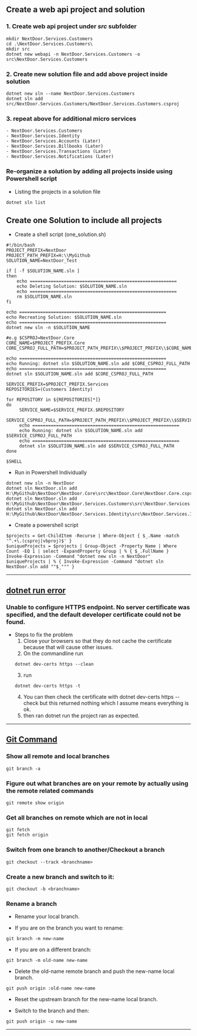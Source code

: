 ## Create a web api project and solution
### 1. Create web api project under _src_ subfolder
```
mkdir NextDoor.Services.Customers
cd .\NextDoor.Services.Customers\
mkdir src
dotnet new webapi -n NextDoor.Services.Customers -o src\NextDoor.Services.Customers
```
### 2. Create new solution file and add above project inside solution
```
dotnet new sln --name NextDoor.Services.Customers
dotnet sln add src/NextDoor.Services.Customers/NextDoor.Services.Customers.csproj
```
### 3. repeat above for additional micro services
	- NextDoor.Services.Customers
	- NextDoor.Services.Identity
	- NextDoor.Services.Accounts (Later)
	- NextDoor.Services.Billbooks (Later)
	- NextDoor.Services.Transactions (Later)
	- NextDoor.Services.Notifications (Later)
### Re-organize a solution by adding all projects inside using Powershell script
- Listing the projects in a solution file
```
dotnet sln list
```
## Create one Solution to include all projects
- Create a shell script (one_solution.sh)
```
#!/bin/bash
PROJECT_PREFIX=NextDoor
PROJECT_PATH_PREFIX=H:\\MyGithub
SOLUTION_NAME=NextDoor_Test

if [ -f $SOLUTION_NAME.sln ]
then 
	echo ========================================================
	echo Deleting Solution: $SOLUTION_NAME.sln
	echo ========================================================
    rm $SOLUTION_NAME.sln
fi

echo ========================================================
echo Recreating Solution: $SOLUTION_NAME.sln
echo ========================================================
dotnet new sln -n $SOLUTION_NAME

#e.g $CSPROJ=NextDoor.Core
CORE_NAME=$PROJECT_PREFIX.Core
CORE_CSPROJ_FULL_PATH=$PROJECT_PATH_PREFIX\\$PROJECT_PREFIX\\$CORE_NAME\\src\\$CORE_NAME\\$CORE_NAME.csproj

echo ========================================================
echo Running: dotnet sln $SOLUTION_NAME.sln add $CORE_CSPROJ_FULL_PATH
echo ========================================================
dotnet sln $SOLUTION_NAME.sln add $CORE_CSPROJ_FULL_PATH
	 
SERVICE_PREFIX=$PROJECT_PREFIX.Services
REPOSITORIES=(Customers Identity)

for REPOSITORY in ${REPOSITORIES[*]}
do
	 SERVICE_NAME=$SERVICE_PREFIX.$REPOSITORY
	 SERVICE_CSPROJ_FULL_PATH=$PROJECT_PATH_PREFIX\\$PROJECT_PREFIX\\$SERVICE_NAME\\src\\$SERVICE_NAME\\$SERVICE_NAME.csproj
	 echo ========================================================
	 echo Running: dotnet sln $SOLUTION_NAME.sln add $SERVICE_CSPROJ_FULL_PATH
	 echo ========================================================
	 dotnet sln $SOLUTION_NAME.sln add $SERVICE_CSPROJ_FULL_PATH
done

$SHELL
```
- Run in Powershell Individually
```
dotnet new sln -n NextDoor
dotnet sln NextDoor.sln add H:\MyGithub\NextDoor\NextDoor.Core\src\NextDoor.Core\NextDoor.Core.csproj
dotnet sln NextDoor.sln add H:\MyGithub\NextDoor\NextDoor.Services.Customers\src\NextDoor.Services.Customers\NextDoor.Services.Customers.csproj
dotnet sln NextDoor.sln add H:\MyGithub\NextDoor\NextDoor.Services.Identity\src\NextDoor.Services.Identity\NextDoor.Services.Identity.csproj
```
- Create a powershell script
```
$projects = Get-ChildItem -Recurse | Where-Object { $_.Name -match '^.+\.(csproj|vbproj)$' }
$uniqueProjects = $projects | Group-Object -Property Name | Where Count -EQ 1 | select -ExpandProperty Group | % { $_.FullName }
Invoke-Expression -Command "dotnet new sln -n NextDoor"
$uniqueProjects | % { Invoke-Expression -Command "dotnet sln NextDoor.sln add ""$_""" }
```
-------------------------------------------------------
## [dotnet run error](http://www.waynethompson.com.au/blog/dotnet-dev-certs-https/)
### Unable to configure HTTPS endpoint. No server certificate was specified, and the default developer certificate could not be found.
- Steps to fix the problem
	1. Close your browsers so that they do not cache the certificate because that will cause other issues. 
	2. On the commandline run
	```
	dotnet dev-certs https --clean
	```
	3. run
	```
	dotnet dev-certs https -t
	```
	4. You can then check the certificate with dotnet dev-certs https --check but this returned nothing which I assume means everything is ok.
	5. then ran dotnet run the project ran as expected.
-------------------------------------------------------
## [Git Command](https://confluence.atlassian.com/bitbucketserver/basic-git-commands-776639767.html)
### Show all remote and local branches
```
git branch -a
```
### Figure out what branches are on your remote by actually using the remote related commands
```
git remote show origin
```
### Get all branches on remote which are not in local
```
git fetch
git fetch origin
```
### Switch from one branch to another/Checkout a branch
```
git checkout --track <branchname>
```
### Create a new branch and switch to it:
```
git checkout -b <branchname>
```
### Rename a branch
- Rename your local branch.

- If you are on the branch you want to rename:
```
git branch -m new-name
```
- If you are on a different branch:
```
git branch -m old-name new-name
```
- Delete the old-name remote branch and push the new-name local branch.
```
git push origin :old-name new-name
```
- Reset the upstream branch for the new-name local branch.

* Switch to the branch and then:
```
git push origin -u new-name
```
-------------------------------------------------------